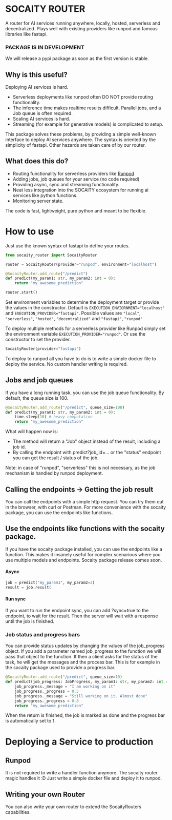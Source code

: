 # SOCAITY ROUTER

A router for AI services running anywhere, locally, hosted, serverless and decentralized.
Plays well with existing providers like runpod and famous libraries like fastapi.

### PACKAGE IS IN DEVELOPMENT
We will release a pypi package as soon as the first version is stable.


## Why is this useful?
Deploying AI services is hard. 
- Serverless deployments like runpod often DO NOT provide routing functionality.
- The inference time makes realtime results difficult. Parallel jobs, and a Job queue is often required. 
- Scaling AI services is hard.
- Streaming (for example for generative models) is complicated to setup.


This package solves these problems, by providing a simple well-known interface to deploy AI services anywhere.
The syntax is oriented by the simplicity of fastapi. Other hazards are taken care of by our router.

## What does this do?

- Routing functionality for serverless providers like [Runpod](Runpod.io)
- Adding jobs, job queues for your service (no code required)
- Providing async, sync and streaming functionality.
- Neat less integration into the SOCAITY ecosystem for running ai services like python functions.
- Monitoring server state.

The code is fast, lightweight, pure python and meant to be flexible.

# How to use
Just use the known syntax of fastapi to define your routes.

```python
from socaity_router import SocaityRouter

router = SocaityRouter(provider="runpod", environment="localhost")

@SocaityRouter.add_route("/predict")
def predict(my_param1: str, my_param2: int = 0):
    return "my_awesome_prediction"

router.start()
```
Set environment variables to determine the deployment target or provide the values in the constructor.
Default is ```EXECUTION_ENVIORNMENT="localhost"``` and ```EXECUTION_PROVIDER="fastapi"```.
Possible values are ```"local"```, ```"serverless"```, ```"hosted"```, ```"decentralized"``` and ```"fastapi"```, ```"runpod"```

To deploy multiple methods for a serverless provider like Runpod simply set the environment variable ```EXECUTION_PROVIDER="runpod"```.
Or use the constructor to set the provider.

```python
SocaityRouter(provider="fastapi")
```
To deploy to runpod all you have to do is to write a simple docker file to deploy the service. 
No custom handler writing is required.


## Jobs and job queues

If you have a long running task, you can use the job queue functionality. By default, the queue size is 100.
```python
@SocaityRouter.add_route("/predict", queue_size=100)
def predict(my_param1: str, my_param2: int = 0):
    time.sleep(10) # heavy computation
    return "my_awesome_prediction"
```
What will happen now is: 
- The method will return a "Job" object instead of the result, including a job id.
- By calling the endpoint with predict?job_id=... or the "status" endpoint you can get the result / status of the job.


Note: in case of "runpod", "serverless" this is not necessary, as the job mechanism is handled by runpod deployment.

## Calling the endpoints -> Getting the job result

You can call the endpoints with a simple http request.
You can try them out in the browser, with curl or Postman. 
For more convenience with the socaity package, you can use the endpoints like functions.

 




## Use the endpoints like functions with the socaity package.
If you have the socaity package installed, you can use the endpoints like a function.
This makes it insanely useful for complex scenarious where you use multiple models and endpoints.
Socaity package release comes soon.

#### Async

```python
job = predict("my_param1", my_param2=2)
result = job.result(

```
#### Run sync
If you want to run the endpoint sync, you can add ?sync=true to the endpoint, to wait for the result.
Then the server will wait with a response until the job is finished.



### Job status and progress bars

You can provide status updates by changing the values of the job_progress object. 
If you add a parameter named job_progress to the function we will pass that object to the function.
If then a client asks for the status of the task, he will get the messages and the process bar. This is for example in the socaity package used to provide a progress bar.

```python
@SocaityRouter.add_route("/predict", queue_size=10)
def predict(job_progress: JobProgress, my_param1: str, my_param2: int = 0):
    job_progress._message = "I am working on it"
    job_progress._progress = 0.5
    job_progress._message = "Still working on it. Almost done"
    job_progress._progress = 0.8
    return "my_awesome_prediction"
```
When the return is finished, the job is marked as done and the progress bar is automatically set to 1.





# Deploying a Service to production

## Runpod
It is not required to write a handler function anymore. The socaity router magic handles it :D
Just write a simple docker file and deploy it to runpod. 


## Writing your own Router

You can also write your own router to extend the SocaityRouters capabilities.
